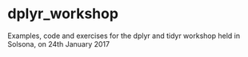 # dplyr_workshop
Examples, code and exercises for the dplyr and tidyr workshop held in Solsona, on 24th January 2017
